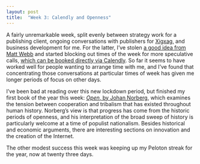 ```yaml
---
layout: post
title:  "Week 3: Calendly and Openness"
---
```


A fairly unremarkable week, split evenly between strategy work for a publishing client, ongoing conversations with publishers for <a href="https://www.xigxag.co.uk">Xigxag</a>, and business development for me. For the latter, I’ve stolen <a href="http://interconnected.org/home/2020/09/24/unoffice\_hours]">a good idea from Matt Webb</a> and started blocking out times of the week for more speculative calls, <a href="https://calendly.com/outsidecontext">which can be booked directly via Calendly</a>. So far it seems to have worked well for people wanting to arrange time with me, and I’ve found that concentrating those conversations at particular times of week has given me longer periods of focus on other days.  

I’ve been bad at reading over this new lockdown period, but finished my first book of the year this week: <a href="https://atlantic-books.co.uk/book/open/"><i>Open</i>, by Johan Norberg</a>, which examines the tension between cooperation and tribalism that has existed throughout human history. Norberg’s view is that progress has come from the historic periods of openness, and his interpretation of the broad sweep of history is particularly welcome at a time of populist nationalism. Besides historical and economic arguments, there are interesting sections on innovation and the creation of the Internet. 

The other modest success this week was keeping up my Peloton streak for the year, now at twenty three days. 


